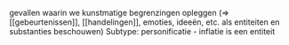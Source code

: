 gevallen waarin we kunstmatige begrenzingen opleggen (=> [[gebeurtenissen]], [[handelingen]], emoties, ideeën, etc. als entiteiten en substanties beschouwen)
	Subtype: personificatie
	- inflatie is een entiteit


